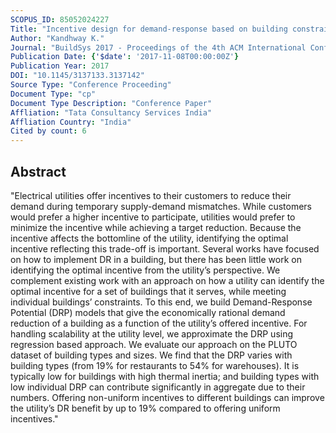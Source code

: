 ```yaml
---
SCOPUS_ID: 85052024227
Title: "Incentive design for demand-response based on building constraints – a utility perspective"
Author: "Kandhway K."
Journal: "BuildSys 2017 - Proceedings of the 4th ACM International Conference on Systems for Energy-Efficient Built Environments"
Publication Date: {'$date': '2017-11-08T00:00:00Z'}
Publication Year: 2017
DOI: "10.1145/3137133.3137142"
Source Type: "Conference Proceeding"
Document Type: "cp"
Document Type Description: "Conference Paper"
Affliation: "Tata Consultancy Services India"
Affliation Country: "India"
Cited by count: 6
---
```


## Abstract
"Electrical utilities offer incentives to their customers to reduce their demand during temporary supply-demand mismatches. While customers would prefer a higher incentive to participate, utilities would prefer to minimize the incentive while achieving a target reduction. Because the incentive affects the bottomline of the utility, identifying the optimal incentive reflecting this trade-off is important. Several works have focused on how to implement DR in a building, but there has been little work on identifying the optimal incentive from the utility’s perspective. We complement existing work with an approach on how a utility can identify the optimal incentive for a set of buildings that it serves, while meeting individual buildings’ constraints. To this end, we build Demand-Response Potential (DRP) models that give the economically rational demand reduction of a building as a function of the utility’s offered incentive. For handling scalability at the utility level, we approximate the DRP using regression based approach. We evaluate our approach on the PLUTO dataset of building types and sizes. We find that the DRP varies with building types (from 19% for restaurants to 54% for warehouses). It is typically low for buildings with high thermal inertia; and building types with low individual DRP can contribute significantly in aggregate due to their numbers. Offering non-uniform incentives to different buildings can improve the utility’s DR benefit by up to 19% compared to offering uniform incentives."
